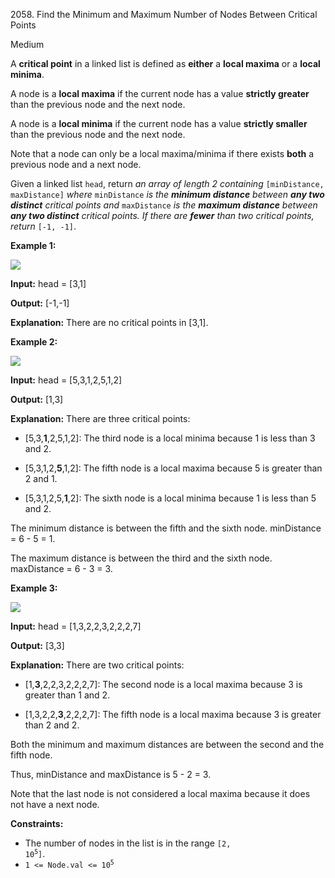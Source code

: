2058\. Find the Minimum and Maximum Number of Nodes Between Critical Points

Medium

A **critical point** in a linked list is defined as **either** a **local maxima** or a **local minima**.

A node is a **local maxima** if the current node has a value **strictly greater** than the previous node and the next node.

A node is a **local minima** if the current node has a value **strictly smaller** than the previous node and the next node.

Note that a node can only be a local maxima/minima if there exists **both** a previous node and a next node.

Given a linked list `head`, return _an array of length 2 containing_ `[minDistance, maxDistance]` _where_ `minDistance` _is the **minimum distance** between **any two distinct** critical points and_ `maxDistance` _is the **maximum distance** between **any two distinct** critical points. If there are **fewer** than two critical points, return_ `[-1, -1]`.

**Example 1:**

![](https://assets.leetcode.com/uploads/2021/10/13/a1.png)

**Input:** head = [3,1]

**Output:** [-1,-1]

**Explanation:** There are no critical points in [3,1]. 

**Example 2:**

![](https://assets.leetcode.com/uploads/2021/10/13/a2.png)

**Input:** head = [5,3,1,2,5,1,2]

**Output:** [1,3]

**Explanation:** There are three critical points:

- [5,3,**1**,2,5,1,2]: The third node is a local minima because 1 is less than 3 and 2.

- [5,3,1,2,**5**,1,2]: The fifth node is a local maxima because 5 is greater than 2 and 1.

- [5,3,1,2,5,**1**,2]: The sixth node is a local minima because 1 is less than 5 and 2. 

The minimum distance is between the fifth and the sixth node. minDistance = 6 - 5 = 1. 

The maximum distance is between the third and the sixth node. maxDistance = 6 - 3 = 3. 

**Example 3:**

![](https://assets.leetcode.com/uploads/2021/10/14/a5.png)

**Input:** head = [1,3,2,2,3,2,2,2,7]

**Output:** [3,3]

**Explanation:** There are two critical points:

- [1,**3**,2,2,3,2,2,2,7]: The second node is a local maxima because 3 is greater than 1 and 2.

- [1,3,2,2,**3**,2,2,2,7]: The fifth node is a local maxima because 3 is greater than 2 and 2.

Both the minimum and maximum distances are between the second and the fifth node. 

Thus, minDistance and maxDistance is 5 - 2 = 3. 

Note that the last node is not considered a local maxima because it does not have a next node. 

**Constraints:**

*   The number of nodes in the list is in the range <code>[2, 10<sup>5</sup>]</code>.
*   <code>1 <= Node.val <= 10<sup>5</sup></code>
